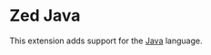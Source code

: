 # Zed Java

This extension adds support for the [Java](https://github.com/samuser107/extensions-zed) language.
